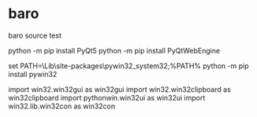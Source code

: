 # baro
baro source test

python -m pip install PyQt5
python -m pip install PyQtWebEngine


set PATH=\Lib\site-packages\pywin32_system32;%PATH%
python -m pip install pywin32

import win32.win32gui as win32gui
import win32.win32clipboard as win32clipboard
import pythonwin.win32ui as win32ui
import win32.lib.win32con as win32con

